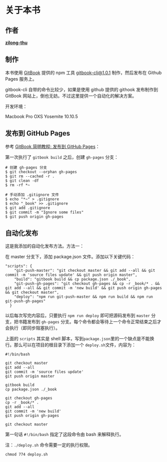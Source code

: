 # 关于本书

## 作者
**[zilong-thu](https://github.com/zilong-thu)**

## 制作
本书使用 [GitBook](https://www.gitbook.com/) 提供的 npm 工具 [gitbook-cli@1.0.1](https://www.npmjs.com/package/gitbook-cli) 制作，然后发布在 Github Pages 服务上。

gitbook-cli 自带的命令比较少，如果是使用 github 提供的 githook 发布制作到 GitBook 网站上，倒也无妨。不过这里提供一个自动化的解决方案。

开发环境：

Macbook Pro OXS Yosemite 10.10.5

## 发布到 GitHub Pages

参考 [GitBook 简明教程: 发布到 GitHub Pages](http://www.chengweiyang.cn/gitbook/github-pages/README.html)：

第一次执行了 `gitbook build` 之后，创建 `gh-pages` 分支：

```
# 创建 gh-pages 分支
$ git checkout --orphan gh-pages
$ git rm --cached -r .
$ git clean -df
$ rm -rf *~

# 手动添加 .gitignore 文件
$ echo "*~" > .gitignore
$ echo "_book" >> .gitignore
$ git add .gitignore
$ git commit -m "Ignore some files"
$ git push origin gh-pages
```

## 自动化发布

这是我添加的自动化发布方法。方法一：

在 master 分支下，添加 package.json 文件。添加以下关键代码：

```
"scripts": {
    "git-push-master": "git checkout master && git add --all && git commit -m 'source files update' && git push origin master",
    "build": "gitbook build && cp package.json ./_book",
    "git-push-gh-pages": "git checkout gh-pages && cp -r _book/* . && git add --all && git commit -m 'new build' && git push origin gh-pages && git checkout master",
    "deploy": "npm run git-push-master && npm run build && npm run git-push-gh-pages"
  }
```

以后每次写完内容后，只要执行 `npm run deploy` 即可把源码发布到 `master` 分支，把书籍发布到 `gh-pages` 分支。每个命令都会等待上一个命令正常结束之后才会执行（即同步阻塞执行）。

上面的 `scripts` 其实是 shell 脚本，写到`package.json`里的一个缺点是不能换行。那么可以在项目的根目录下添加一个 `deploy.sh`文件，内容为：

```
#!/bin/bash

git checkout master
git add --all
git commit -m 'source files update'
git push origin master

gitbook build
cp package.json ./_book

git checkout gh-pages
cp -r _book/* .
git add --all
git commit -m 'new build'
git push origin gh-pages

git checkout master
```

第一句话 `#!/bin/bash` 指定了这段命令由 bash 来解释执行。

注：`./deploy.sh` 命令需要一定的执行权限。

```
chmod 774 deploy.sh
```

